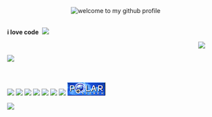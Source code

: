 <div align="center">
	<img src="welcome-header.gif" alt="welcome to my github profile">
	<br>
	<br>
</div>

**i love code**&nbsp;&nbsp;![](cat-typing.gif)&nbsp;&nbsp;

<img src="party-furby.gif" align="right" width="60">

<br>

![](under-construction.gif)

<br>

![](counter.gif) ![](badge1.gif) ![](badge2.gif) ![](badge3.png) ![](badge4.gif) ![](badge5.gif) ![](badge6.gif) ![](polar_search.gif)

![](flames.gif)
